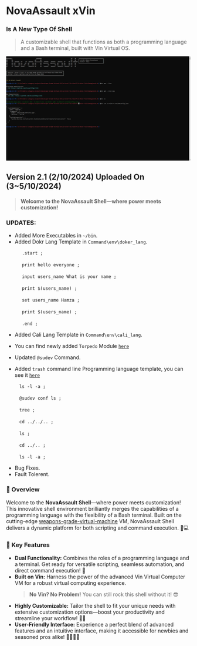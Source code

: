 # NovaAssault xVin
### **Is A New Type Of Shell**

> A customizable shell that functions as both a programming language and a Bash terminal, built with Vin Virtual OS.

<img src="./Untitled2.png"></img>


## Version 2.1 (2/10/2024) Uploaded On (3~5/10/2024)
> #### **Welcome to the **NovaAssault Shell**—where power meets customization!**

### **UPDATES:**

- Added More Executables in `~/bin`.
- Added Dokr Lang Template in `Command\env\doker_lang`.
```shell
      .start ;

      print hello everyone ; 

      input users_name What is your name ; 

      print $(users_name) ; 

      set users_name Hamza ; 

      print $(users_name) ; 

      .end ;

```
- Added Cali Lang Template in `Command\env\cali_lang`.

- You can find newly added `Torpedo` Module [`here`](/Ju-Hind-F/Command/dmy/modules/torpedo/Torpedo.cs)
- Updated `@sudev` Command.
- Added `trash` command line Programming language template, you can see it [`here`](/Ju-Hind-F/Command/env/sudev/sfc.cs)
 ```shell
      ls -l -a ; 

      @sudev conf ls ; 

      tree ; 

      cd ../../.. ; 

      ls ; 

      cd ../.. ; 

      ls -l -a ;
```

- Bug Fixes.
- Fault Tolerent.

### 🌟 Overview
Welcome to the **NovaAssault Shell**—where power meets customization! This innovative shell environment brilliantly merges the capabilities of a programming language with the flexibility of a Bash terminal. Built on the cutting-edge [weapons-grade-virtual-machine](https://github.com/Yuri-Is-On-Rage-Mode/weapons-grade-virtual-machine) VM, NovaAssault Shell delivers a dynamic platform for both scripting and command execution. 🚀💻

### 🔑 Key Features
- **Dual Functionality:** Combines the roles of a programming language and a terminal. Get ready for versatile scripting, seamless automation, and direct command execution! 🎉
- **Built on Vin:** Harness the power of the advanced Vin Virtual Computer VM for a robust virtual computing experience. 
  > **No Vin? No Problem!** You can still rock this shell without it! 😎
- **Highly Customizable:** Tailor the shell to fit your unique needs with extensive customization options—boost your productivity and streamline your workflow! 💪✨
- **User-Friendly Interface:** Experience a perfect blend of advanced features and an intuitive interface, making it accessible for newbies and seasoned pros alike! 🧑‍💻👩‍💻
